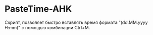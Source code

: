 # PasteTime-AHK
Скрипт, позволяет быстро вставлять время формата "(dd.MM.yyyy H:mm)" с помощью комбинации Ctrl+M.
